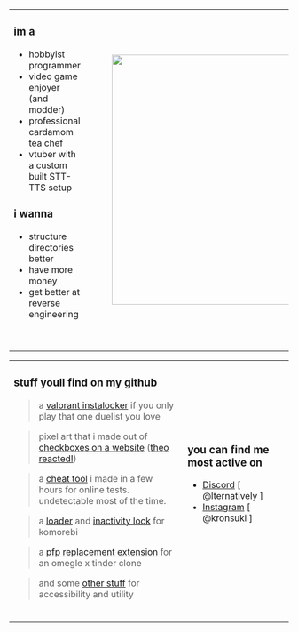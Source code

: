<div align="center">
  <table>
    <tbody>
      <tr>
        <td>
          <h3>
            im a
          </h3>
          <ul>
            <li>
              hobbyist programmer
            </li>
            <li>
              video game enjoyer (and modder)
            </li>
            <li>
              professional cardamom tea chef
            </li>
            <li>
              vtuber with a custom built STT-TTS setup
            </li>
          </ul>
            <h3>
            i wanna
          </h3>
          <ul>
            <li>
              structure directories better
            </li>
            <li>
              have more money
            </li>
            <li>
              get better at reverse engineering
            </li>
          </ul>
          <p>&nbsp</p>
        </td>
        <td>
          <figure class="image">
            <img src="https://i.pinimg.com/originals/a2/19/42/a21942c7c30ae881f1cefefcc8cdae63.gif"  sizes="100vw" width="450">
          </figure>
        </td>
      </tr>
    </tbody>
  </table>
</div>

<div align="center">
  <table style="width: 100%;">
    <tbody>
      <tr>
        <td>
          <!-- <img src="https://github-readme-stats.vercel.app/api?username=suppliedorange&theme=transparent&show_icons=true"> -->
          <h3>stuff youll find on my github</h3>
          <blockquote>a <a href="https://github.com/SuppliedOrange/VALORANT-Instalocker">valorant instalocker</a> if you only play that one duelist you love</blockquote>
          <blockquote>pixel art that i made out of <a href="https://github.com/SuppliedOrange/obcb-contraptions">checkboxes on a website</a> (<a href="https://youtu.be/hTxArh6tBHY?si=nphmr2JWVQ9FJcSh&t=2068">theo reacted!</a>)</blockquote>
          <blockquote>a <a href="https://github.com/SuppliedOrange/digital-cheatsheet">cheat tool</a> i made in a few hours for online tests. undetectable most of the time.</blockquote>
          <blockquote>a <a href="https://github.com/SuppliedOrange/komorebi-loading">loader</a> and <a href="https://github.com/SuppliedOrange/InactivityMonitor">inactivity lock</a> for komorebi </blockquote>
          <blockquote>a <a href="https://github.com/SuppliedOrange/Chatroulette-Custom-Selfie">pfp replacement extension</a> for an omegle x tinder clone</blockquote>
          <blockquote>and some <a href="https://github.com/SuppliedOrange?tab=repositories">other stuff</a> for accessibility and utility</blockquote>
          &nbsp
        </td>
        <td>
          <h3>
            you can find me most active on
          </h3>
          <ul>
            <li>
              <a href="https://discord.com/users/735322421862727760">Discord</a> [ @lternatively ]
            </li>
            <li>
              <a href="https://www.instagram.com/kronsuki/">Instagram</a> [ @kronsuki ]
            </li>
          </ul>
          <p>
            &nbsp;
          </p>
        </td>
      </tr>
    </tbody>
  </table>
</div>
